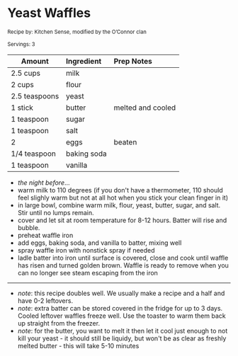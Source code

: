 # Yeast Waffles

<small>Recipe by: Kitchen Sense, modified by the O’Connor clan</small>

<small>Servings: 3</small>

| Amount           | Ingredient         | Prep Notes                 |
| ---------------- | :----------------- | :------------------------- |
| 2.5 cups         | milk               |                            |
| 2 cups           | flour              |                            |
| 2.5 teaspoons    | yeast              |                            |
| 1 stick          | butter             | melted and cooled          |
| 1 teaspoon       | sugar              |                            |
| 1 teaspoon       | salt               |                            |
| 2                | eggs               | beaten                     |
| 1/4 teaspoon     | baking soda        |                            |
| 1 teaspoon       | vanilla            |                            |

- *the night before*...
- warm milk to 110 degrees (if you don't have a thermometer, 110 should feel slighly warm but not at all hot when you stick your clean finger in it)
- in large bowl, combine warm milk, flour, yeast, butter, sugar, and salt. Stir until no lumps remain.
- cover and let sit at room temperature for 8-12 hours. Batter will rise and bubble.
- preheat waffle iron
- add eggs, baking soda, and vanilla to batter, mixing well
- spray waffle iron with nonstick spray if needed
- ladle batter into iron until surface is covered, close and cook until waffle has risen and turned golden brown. Waffle is ready to remove when you can no longer see steam escaping from the iron

---

- _note_: this recipe doubles well. We usually make a recipe and a half and have 0-2 leftovers.
- _note_: extra batter can be stored covered in the fridge for up to 3 days. Cooled leftover waffles freeze well. Use the toaster to warm them back up straight from the freezer.
- _note_: for the butter, you want to melt it then let it cool just enough to not kill your yeast - it should still be liquidy, but won't be as clear as freshly melted butter - this will take 5-10 minutes
